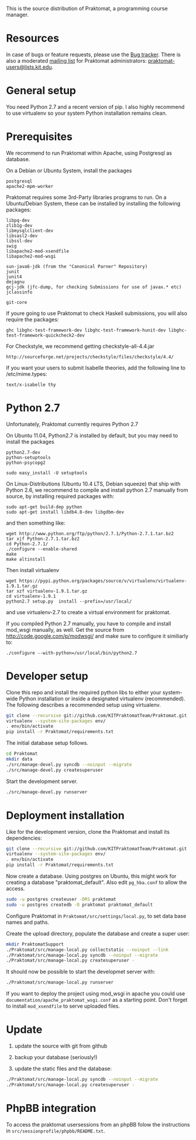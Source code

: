 This is the source distribution of Praktomat, a programming course manager.

Resources
=========

In case of bugs or feature requests, please use the [Bug tracker]. There is
also a moderated [mailing list] for Praktomat administrators:
praktomat-users@lists.kit.edu.


General setup
=============

You need Python 2.7 and a recent version of pip. I also highly recommend to
use virtualenv so your system Python installation remains clean.

Prerequisites
============
  We recommend to run Praktomat within Apache, using Postgresql as
  database.

  On a Debian or Ubuntu System, install the packages

    postgresql
    apache2-mpm-worker	

  Praktomat requires some 3rd-Party libraries programs to run.
  On a Ubuntu/Debian System, these can be installed by installing the following packages:

    libpq-dev
    zlib1g-dev
    libmysqlclient-dev
    libsasl2-dev
    libssl-dev
    swig
    libapache2-mod-xsendfile
    libapache2-mod-wsgi

    sun-java6-jdk (from the "Canonical Parner" Repository)
    junit
    junit4
    dejagnu
    gcj-jdk (jfc-dump, for checking Submissions for use of javax.* etc)
    jclassinfo
   
    git-core

  If youre going to use Praktomat to check Haskell submissions, you will also require the packages:

    ghc libghc-test-framework-dev libghc-test-framework-hunit-dev libghc-test-framework-quickcheck2-dev

 For Checkstyle, we recommend getting checkstyle-all-4.4.jar  

    http://sourceforge.net/projects/checkstyle/files/checkstyle/4.4/

 If you want your users to submit Isabelle theories, add the following line to
 /etc/mime.types:

    text/x-isabelle thy

Python 2.7
==========
  Unfortunately, Praktomat currently requires Python 2.7

  On Ubuntu 11.04, Python2.7 is installed by default,
  but you may need to install the packages

    python2.7-dev
    python-setuptools
    python-psycopg2
    
    sudo easy_install -U setuptools

  On Linux-Distributions (Ubuntu 10.4 LTS, Debian squeeze) that 
  ship with Python 2.6, we recommend to compile and install
  python 2.7 manually from source, by installing required packages with:

    sudo apt-get build-dep python
    sudo apt-get install libdb4.8-dev libgdbm-dev  

  and then something like:

    wget http://www.python.org/ftp/python/2.7.1/Python-2.7.1.tar.bz2
    tar xjf Python-2.7.1.tar.bz2
    cd Python-2.7.1/
    ./configure --enable-shared
    make 
    make altinstall

  Then install virtualenv

    wget https://pypi.python.org/packages/source/v/virtualenv/virtualenv-1.9.1.tar.gz
    tar xzf virtualenv-1.9.1.tar.gz
    cd virtualenv-1.9.1
    python2.7 setup.py  install --prefix=/usr/local/

  and use virtualenv-2.7 to create a virtual environment for praktomat.

  If you compiled Python 2.7 manually, you have to compile
  and install mod_wsgi manually, as well. Get the source from
    http://code.google.com/p/modwsgi/
  and make sure to configure it similiarly to:

    ./configure --with-python=/usr/local/bin/python2.7

 
Developer setup
===============

Clone this repo and install the required python libs to either your system-wide
Python installation or inside a designated virtualenv (recommended).
The following describes a recommended setup using virtualenv.

```bash
git clone --recursive git://github.com/KITPraktomatTeam/Praktomat.git
virtualenv --system-site-packages env/
. env/bin/activate
pip install -r Praktomat/requirements.txt
```

The initial database setup follows.

```bash
cd Praktomat
mkdir data
./src/manage-devel.py syncdb --noinput --migrate
./src/manage-devel.py createsuperuser
```

Start the development server.

```bash
./src/manage-devel.py runserver
```


Deployment installation
=======================

Like for the development version, clone the Praktomat and install its dependencies:

```bash
git clone --recursive git://github.com/KITPraktomatTeam/Praktomat.git
virtualenv --system-site-packages env/
. env/bin/activate
pip install -r Praktomat/requirements.txt
```

Now create a database. Using postgres on Ubuntu, this might work for creating
a database "praktomat_default". Also edit `pg_hba.conf` to allow the access.

```bash
sudo -u postgres createuser -DRS praktomat
sudo -u postgres createdb -O praktomat praktomat_default
```
	
Configure Praktomat in `Praktomat/src/settings/local.py`, to set data base
names and paths.

Create the upload directory, populate the database and create a super user:

```bash
mkdir PraktomatSupport
./Praktomat/src/manage-local.py collectstatic --noinput --link
./Praktomat/src/manage-local.py syncdb --noinput --migrate
./Praktomat/src/manage-local.py createsuperuser -
```

It should now be possible to start the developmet server with:
```bash
./Praktomat/src/manage-local.py runserver
```
If you want to deploy the project using mod_wsgi in apache you could use `documentation/apache_praktomat_wsgi.conf` as a starting point. Don't forget to install `mod_xsendfile` to serve uploaded files. 


Update 
======

1. update the source with git from github

2. backup your database (seriously!)

3. update the static files and the database:

```bash
./Praktomat/src/manage-local.py syncdb --noinput --migrate
./Praktomat/src/manage-local.py createsuperuser -
```

PhpBB integration 
=================

To access the praktomat usersessions from an phpBB folow the instructions in `src/sessionprofile/phpbb/README.txt`.


[Bug tracker]: https://github.com/KITPraktomatTeam/Praktomat/issues
[mailing list]: https://www.lists.kit.edu/wws/info/praktomat-users
